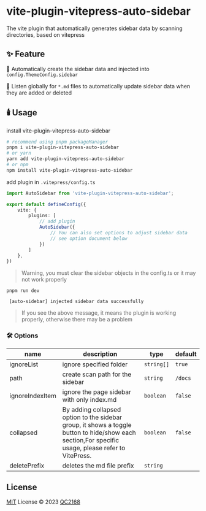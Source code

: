 # vite-plugin-vitepress-auto-sidebar

The vite plugin that automatically generates sidebar data by scanning directories, based on vitepress

## ✨ Feature

🚀 Automatically create the sidebar data and injected into `config.ThemeConfig.sidebar`

🤖 Listen globally for `*.md` files to automatically update sidebar data when they are added or deleted

## 🕯️ Usage

install vite-plugin-vitepress-auto-sidebar

```bash
# recommend using pnpm packageManager
pnpm i vite-plugin-vitepress-auto-sidebar
# or yarn
yarn add vite-plugin-vitepress-auto-sidebar
# or npm
npm install vite-plugin-vitepress-auto-sidebar
```

add plugin in `.vitepress/config.ts`

```typescript
import AutoSidebar from 'vite-plugin-vitepress-auto-sidebar';

export default defineConfig({
    vite: {
        plugins: [
            // add plugin
            AutoSidebar({
                // You can also set options to adjust sidebar data
                // see option document below
            })
        ]
    },
})
```

> Warning, you must clear the sidebar objects in the config.ts or it may not work properly

`pnpm run dev`

```
 [auto-sidebar] injected sidebar data successfully
```

> If you see the above message, it means the plugin is working properly, otherwise there may be a problem

### 🛠️ Options

| name            | description                                                                                                                                        | type       | default |
|-----------------|----------------------------------------------------------------------------------------------------------------------------------------------------|------------|---------|
| ignoreList      | ignore specified folder                                                                                                                            | `string[]` | `true`  |
| path            | create scan path for the sidebar                                                                                                                   | `string`   | `/docs` |
| ignoreIndexItem | ignore the page sidebar with only index.md                                                                                                         | `boolean`  | `false` |
| collapsed       | By adding collapsed option to the sidebar group, it shows a toggle button to hide/show each section,For specific usage, please refer to VitePress. | `boolean`  | `false` |
| deletePrefix    | deletes the md file prefix                                                                                                                         | `string`   |         |

## License

[MIT](./LICENSE) License © 2023 [QC2168](https://github.com/QC2168)
